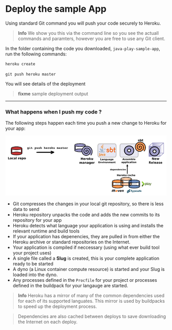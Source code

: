 # Deploy the sample App

  Using standard Git command you will push your code securely to Heroku.
  
> **Info** We show you this via the command line so you see the actuall commands and paramters, however you are free to use any Git client.

  In the folder containing the code you downloaded, `java-play-sample-app`, run the following commands:
  
    heroku create 
    
    git push heroku master 


  You will see details of the deployment 

> **fixme** sample deployment output

---

### What happens when I push my code ?
  
  The following steps happen each time you push a new change to Heroku for your app:

![Heroku deploy play app - simplified](../images/heroku-push-simple-play.png)
  
  * Git compresses the changes in your local git repository, so there is less data to send
  * Heroku repository unpacks the code and adds the new commits to its repository for your app 
  * Heroku detects what language your application is using and installs the relevant runtime and build tools
  * If your application has depenencies, they are pulled in from either the Heroku archive or standard repositories on the Internet.
  * Your application is compiled if neccessary (using what ever build tool your project uses)
  * A single file called a **Slug** is created, this is your complete application ready to be started
  * A dyno (a Linux container compute resource) is started and your Slug is loaded into the dyno.
  * Any processes defined in the `Procfile` for your project or processes defined in the buildpack for your langauge are started.


> **Info** Heroku has a mirror of many of the common dependencies used for each of its supported languates.  This mirror is used by buildpacks to speed up the deployment process.  

> Dependencies are also cached between deploys to save downloading the Internet on each deploy.
